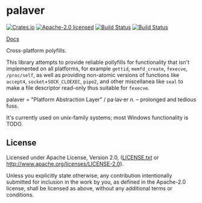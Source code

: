 # palaver

[![Crates.io](https://img.shields.io/crates/v/palaver.svg?style=flat-square&maxAge=86400)](https://crates.io/crates/palaver)
[![Apache-2.0 licensed](https://img.shields.io/crates/l/palaver.svg?style=flat-square&maxAge=2592000)](LICENSE.txt)
[![Build Status](https://circleci.com/gh/alecmocatta/palaver/tree/master.svg?style=shield)](https://circleci.com/gh/alecmocatta/palaver)
[![Build Status](https://travis-ci.com/alecmocatta/palaver.svg?branch=master)](https://travis-ci.com/alecmocatta/palaver)

[Docs](https://docs.rs/palaver/0.1.0)

Cross-platform polyfills.

This library attempts to provide reliable pollyfills for functionality that isn't implemented on all platforms, for example `gettid`, `memfd_create`, `fexecve`, `/proc/self`, as well as providing non-atomic versions of functions like `accept4`, `socket`+`SOCK_CLOEXEC`, `pipe2`, and other miscellanea like `seal` to make a file descriptor read-only thus suitable for `fexecve`.

palaver = "Platform Abstraction Layer" / pa·lav·er *n.* – prolonged and tedious fuss.

It's currently used on unix-family systems; most Windows functionality is TODO.

## License
Licensed under Apache License, Version 2.0, ([LICENSE.txt](LICENSE.txt) or http://www.apache.org/licenses/LICENSE-2.0).

Unless you explicitly state otherwise, any contribution intentionally submitted for inclusion in the work by you, as defined in the Apache-2.0 license, shall be licensed as above, without any additional terms or conditions.
